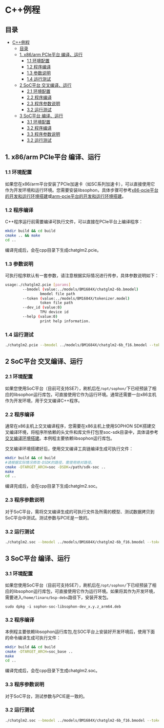 # C++例程

## 目录

- [C++例程](#c例程)
  - [目录](#目录)
  - [1. x86/arm PCIe平台 编译、运行](#1-x86arm-pcie平台-编译运行)
    - [1.1 环境配置](#11-环境配置)
    - [1.2 程序编译](#12-程序编译)
    - [1.3 参数说明](#13-参数说明)
    - [1.4 运行测试](#14-运行测试)
  - [2 SoC平台 交叉编译、运行](#2-soc平台-交叉编译运行)
    - [2.1 环境配置](#21-环境配置)
    - [2.2 程序编译](#22-程序编译)
    - [2.3 程序参数说明](#23-程序参数说明)
    - [3.2 运行测试](#32-运行测试)
  - [3 SoC平台 编译、运行](#3-soc平台-编译运行)
    - [3.1 环境配置](#31-环境配置)
    - [3.2 程序编译](#32-程序编译)
    - [3.3 程序参数说明](#33-程序参数说明)
    - [3.2 运行测试](#32-运行测试-1)


## 1. x86/arm PCIe平台 编译、运行
### 1.1 环境配置
如果您在x86/arm平台安装了PCIe加速卡（如SC系列加速卡），可以直接使用它作为开发环境和运行环境。您需要安装libsophon，具体步骤可参考[x86-pcie平台的开发和运行环境搭建](../../../docs/Environment_Install_Guide.md#3-x86-pcie平台的开发和运行环境搭建)或[arm-pcie平台的开发和运行环境搭建](../../../docs/Environment_Install_Guide.md#5-arm-pcie平台的开发和运行环境搭建)。

### 1.2 程序编译
C++程序运行前需要编译可执行文件，可以直接在PCIe平台上编译程序：

```bash
mkdir build && cd build
cmake .. && make 
cd ..
```
编译完成后，会在cpp目录下生成chatglm2.pcie。

### 1.3 参数说明
可执行程序默认有一套参数，请注意根据实际情况进行传参，具体参数说明如下：

```bash
usage:./chatglm2.pcie [params]
        --bmodel (value:../models/BM1684X/chatglm2-6b.bmodel)
                bmodel file path
        --token (value:../models/BM1684X/tokenizer.model)
                token file path
        --dev_id (value:0)
                TPU device id
        --help (value:0)
                print help information.
```
### 1.4 运行测试
```bash
./chatglm2.pcie --bmodel ../models/BM1684X/chatglm2-6b_f16.bmodel --token ../models/BM1684X/tokenizer.model --dev_id 0
```


## 2 SoC平台 交叉编译、运行
### 2.1 环境配置
如果您使用SoC平台（目前可支持SE7），刷机后在`/opt/sophon/`下已经预装了相应的libsophon运行库包，可直接使用它作为运行环境。通常还需要一台x86主机作为开发环境，用于交叉编译C++程序。

### 2.2 程序编译
通常在x86主机上交叉编译程序，您需要在x86主机上使用SOPHON SDK搭建交叉编译环境，将程序所依赖的头文件和库文件打包至soc-sdk目录中，具体请参考[交叉编译环境搭建](../../../docs/Environment_Install_Guide.md#41-交叉编译环境搭建)。本例程主要依赖libsophon运行库包。

交叉编译环境搭建好后，使用交叉编译工具链编译生成可执行文件：

```bash
mkdir build && cd build
#请根据实际情况修改-DSDK的路径，需使用绝对路径。
cmake -DTARGET_ARCH=soc -DSDK=/path/sdk-soc ..  
make
cd ..
```
编译完成后，会在cpp目录下生成chatglm2.soc。

### 2.3 程序参数说明
对于SoC平台，需将交叉编译生成的可执行文件及所需的模型、测试数据拷贝到SoC平台中测试。测试参数与PCIE是一致的。


### 3.2 运行测试
```bash
./chatglm2.soc --bmodel ../models/BM1684X/chatglm2-6b_f16.bmodel --token ../models/BM1684X/tokenizer.model --dev_id 0
```

## 3 SoC平台 编译、运行
### 3.1 环境配置
如果您使用SoC平台（目前可支持SE7），刷机后在`/opt/sophon/`下已经预装了相应的libsophon运行库包，可直接使用它作为运行环境。如果将其作为开发环境，需要进入`/home/linaro/bsp-debs`路径下，安装开发包。
```
sudo dpkg -i sophon-soc-libsophon-dev_x.y.z_arm64.deb
```
### 3.2 程序编译
本例程主要依赖libsophon运行库包,在SOC平台上安装好开发环境后，使用下面的命令编译生成可执行文件：
```bash
mkdir build && cd build
cmake -DTARGET_ARCH=soc_base ..  
make
cd ..
```
编译完成后，会在cpp目录下生成chatglm2.soc。
### 3.3 程序参数说明
对于SoC平台，测试参数与PCIE是一致的。

### 3.2 运行测试
```bash
./chatglm2.soc --bmodel ../models/BM1684X/chatglm2-6b_f16.bmodel --token ../models/BM1684X/tokenizer.model --dev_id 0
```
